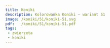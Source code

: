 ```yaml
---
title: Koniki
description: Kolorowanka Koniki – wariant 51
image: /koniki/51/koniki-51.svg
pdf:   /koniki/51/koniki-51.pdf
tags:
 - zwierzeta
 - koniki
---
```

